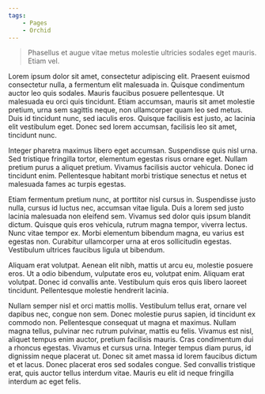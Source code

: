 ```yaml
---
tags: 
    - Pages
    - Orchid
---
```


> Phasellus et augue vitae metus molestie ultricies sodales eget mauris. Etiam vel.

Lorem ipsum dolor sit amet, consectetur adipiscing elit. Praesent euismod consectetur nulla, a fermentum elit malesuada in. Quisque condimentum auctor leo quis sodales. Mauris faucibus posuere pellentesque. Ut malesuada eu orci quis tincidunt. Etiam accumsan, mauris sit amet molestie pretium, urna sem sagittis neque, non ullamcorper quam leo sed metus. Duis id tincidunt nunc, sed iaculis eros. Quisque facilisis est justo, ac lacinia elit vestibulum eget. Donec sed lorem accumsan, facilisis leo sit amet, tincidunt nunc.

Integer pharetra maximus libero eget accumsan. Suspendisse quis nisl urna. Sed tristique fringilla tortor, elementum egestas risus ornare eget. Nullam pretium purus a aliquet pretium. Vivamus facilisis auctor vehicula. Donec id tincidunt enim. Pellentesque habitant morbi tristique senectus et netus et malesuada fames ac turpis egestas.

Etiam fermentum pretium nunc, at porttitor nisl cursus in. Suspendisse justo nulla, cursus id luctus nec, accumsan vitae ligula. Duis a lorem sed justo lacinia malesuada non eleifend sem. Vivamus sed dolor quis ipsum blandit dictum. Quisque quis eros vehicula, rutrum magna tempor, viverra lectus. Nunc vitae tempor ex. Morbi elementum bibendum magna, eu varius est egestas non. Curabitur ullamcorper urna at eros sollicitudin egestas. Vestibulum ultrices faucibus ligula ut bibendum.

Aliquam erat volutpat. Aenean elit nibh, mattis ut arcu eu, molestie posuere eros. Ut a odio bibendum, vulputate eros eu, volutpat enim. Aliquam erat volutpat. Donec id convallis ante. Vestibulum quis eros quis libero laoreet tincidunt. Pellentesque molestie hendrerit lacinia.

Nullam semper nisl et orci mattis mollis. Vestibulum tellus erat, ornare vel dapibus nec, congue non sem. Donec molestie purus sapien, id tincidunt ex commodo non. Pellentesque consequat ut magna et maximus. Nullam magna tellus, pulvinar nec rutrum pulvinar, mattis eu felis. Vivamus est nisl, aliquet tempus enim auctor, pretium facilisis mauris. Cras condimentum dui a rhoncus egestas. Vivamus et cursus urna. Integer tempus diam purus, id dignissim neque placerat ut. Donec sit amet massa id lorem faucibus dictum et et lacus. Donec placerat eros sed sodales congue. Sed convallis tristique erat, quis auctor tellus interdum vitae. Mauris eu elit id neque fringilla interdum ac eget felis.
